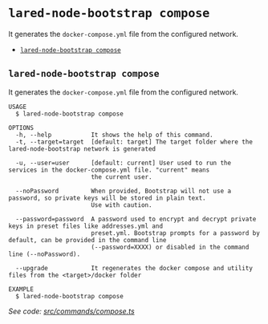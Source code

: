`lared-node-bootstrap compose`
==========================

It generates the `docker-compose.yml` file from the configured network.

* [`lared-node-bootstrap compose`](#lared-node-bootstrap-compose)

## `lared-node-bootstrap compose`

It generates the `docker-compose.yml` file from the configured network.

```
USAGE
  $ lared-node-bootstrap compose

OPTIONS
  -h, --help           It shows the help of this command.
  -t, --target=target  [default: target] The target folder where the lared-node-bootstrap network is generated

  -u, --user=user      [default: current] User used to run the services in the docker-compose.yml file. "current" means
                       the current user.

  --noPassword         When provided, Bootstrap will not use a password, so private keys will be stored in plain text.
                       Use with caution.

  --password=password  A password used to encrypt and decrypt private keys in preset files like addresses.yml and
                       preset.yml. Bootstrap prompts for a password by default, can be provided in the command line
                       (--password=XXXX) or disabled in the command line (--noPassword).

  --upgrade            It regenerates the docker compose and utility files from the <target>/docker folder

EXAMPLE
  $ lared-node-bootstrap compose
```

_See code: [src/commands/compose.ts](https://github.com/lared-association/lared-node-bootstrap/blob/master/src/commands/compose.ts)_

